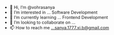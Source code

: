 - 👋 Hi, I’m @vohrasanya
- 👀 I’m interested in ... Software Development 
- 🌱 I’m currently learning ... Frontend Development
- 💞️ I’m looking to collaborate on ...
- 📫 How to reach me ...sanya.1777.xi.b@gmail.com

<!---
vohrasanya/vohrasanya is a ✨ special ✨ repository because its `README.md` (this file) appears on your GitHub profile.
You can click the Preview link to take a look at your changes.
--->
